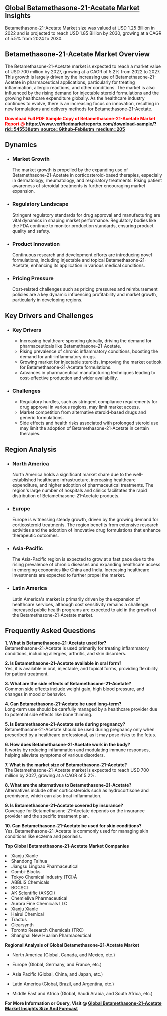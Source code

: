 <h2><a href="https://www.verifiedmarketreports.com/download-sample/?rid=54553&amp;utm_source=Github&amp;utm_medium=205" target="_blank">Global Betamethasone-21-Acetate Market</a> Insights</h2><p>Betamethasone-21-Acetate Market size was valued at USD 1.25 Billion in 2022 and is projected to reach USD 1.85 Billion by 2030, growing at a CAGR of 5.5% from 2024 to 2030.</p><p> <h2>Betamethasone-21-Acetate Market Overview</h2> <p>The Betamethasone-21-Acetate market is expected to reach a market value of USD 700 million by 2027, growing at a CAGR of 5.2% from 2022 to 2027. This growth is largely driven by the increasing use of Betamethasone-21-Acetate in pharmaceutical applications, particularly for treating inflammation, allergic reactions, and other conditions. The market is also influenced by the rising demand for injectable steroid formulations and the growing healthcare expenditure globally. As the healthcare industry continues to evolve, there is an increasing focus on innovation, resulting in new formulations and delivery methods for Betamethasone-21-Acetate.</p> <p><strong><p><span class=""><span style="color: #ff0000;"><strong>Download Full PDF Sample Copy of Betamethasone-21-Acetate Market Report</strong> @ </span><a href="https://www.verifiedmarketreports.com/download-sample/?rid=54553&amp;utm_source=Github-Feb&amp;utm_medium=205" target="_blank">https://www.verifiedmarketreports.com/download-sample/?rid=54553&amp;utm_source=Github-Feb&amp;utm_medium=205</a></span></p></strong></p> <h2>Dynamics</h2> <ul> <li><h3>Market Growth</h3> The market growth is propelled by the expanding use of Betamethasone-21-Acetate in corticosteroid-based therapies, especially in dermatology, rheumatology, and respiratory treatments. Rising patient awareness of steroidal treatments is further encouraging market expansion.</li> <li><h3>Regulatory Landscape</h3> Stringent regulatory standards for drug approval and manufacturing are vital dynamics in shaping market performance. Regulatory bodies like the FDA continue to monitor production standards, ensuring product quality and safety.</li> <li><h3>Product Innovation</h3> Continuous research and development efforts are introducing novel formulations, including injectable and topical Betamethasone-21-Acetate, enhancing its application in various medical conditions.</li> <li><h3>Pricing Pressure</h3> Cost-related challenges such as pricing pressures and reimbursement policies are a key dynamic influencing profitability and market growth, particularly in developing regions.</li> </ul> <h2>Key Drivers and Challenges</h2> <ul> <li><h3>Key Drivers</h3> <ul> <li>Increasing healthcare spending globally, driving the demand for pharmaceuticals like Betamethasone-21-Acetate.</li> <li>Rising prevalence of chronic inflammatory conditions, boosting the demand for anti-inflammatory drugs.</li> <li>Growing market for injectable steroids, improving the market outlook for Betamethasone-21-Acetate formulations.</li> <li>Advances in pharmaceutical manufacturing techniques leading to cost-effective production and wider availability.</li> </ul> </li> <li><h3>Challenges</h3> <ul> <li>Regulatory hurdles, such as stringent compliance requirements for drug approval in various regions, may limit market access.</li> <li>Market competition from alternative steroid-based drugs and generic formulations.</li> <li>Side effects and health risks associated with prolonged steroid use may limit the adoption of Betamethasone-21-Acetate in certain therapies.</li> </ul> </li> </ul> <h2>Region Analysis</h2> <ul> <li><h3>North America</h3> North America holds a significant market share due to the well-established healthcare infrastructure, increasing healthcare expenditure, and higher adoption of pharmaceutical treatments. The region's large number of hospitals and clinics facilitates the rapid distribution of Betamethasone-21-Acetate products.</li> <li><h3>Europe</h3> Europe is witnessing steady growth, driven by the growing demand for corticosteroid treatments. The region benefits from extensive research activities and the adoption of innovative drug formulations that enhance therapeutic outcomes.</li> <li><h3>Asia-Pacific</h3> The Asia-Pacific region is expected to grow at a fast pace due to the rising prevalence of chronic diseases and expanding healthcare access in emerging economies like China and India. Increasing healthcare investments are expected to further propel the market.</li> <li><h3>Latin America</h3> Latin America's market is primarily driven by the expansion of healthcare services, although cost sensitivity remains a challenge. Increased public health programs are expected to aid in the growth of the Betamethasone-21-Acetate market.</li> </ul> <h2>Frequently Asked Questions</h2> <p><strong>1. What is Betamethasone-21-Acetate used for?</strong><br>Betamethasone-21-Acetate is used primarily for treating inflammatory conditions, including allergies, arthritis, and skin disorders.</p> <p><strong>2. Is Betamethasone-21-Acetate available in oral form?</strong><br>Yes, it is available in oral, injectable, and topical forms, providing flexibility for patient treatment.</p> <p><strong>3. What are the side effects of Betamethasone-21-Acetate?</strong><br>Common side effects include weight gain, high blood pressure, and changes in mood or behavior.</p> <p><strong>4. Can Betamethasone-21-Acetate be used long-term?</strong><br>Long-term use should be carefully managed by a healthcare provider due to potential side effects like bone thinning.</p> <p><strong>5. Is Betamethasone-21-Acetate safe during pregnancy?</strong><br>Betamethasone-21-Acetate should be used during pregnancy only when prescribed by a healthcare professional, as it may pose risks to the fetus.</p> <p><strong>6. How does Betamethasone-21-Acetate work in the body?</strong><br>It works by reducing inflammation and modulating immune responses, helping alleviate symptoms of various disorders.</p> <p><strong>7. What is the market size of Betamethasone-21-Acetate?</strong><br>The Betamethasone-21-Acetate market is expected to reach USD 700 million by 2027, growing at a CAGR of 5.2%.</p> <p><strong>8. What are the alternatives to Betamethasone-21-Acetate?</strong><br>Alternatives include other corticosteroids such as hydrocortisone and prednisone, which can also treat inflammation.</p> <p><strong>9. Is Betamethasone-21-Acetate covered by insurance?</strong><br>Coverage for Betamethasone-21-Acetate depends on the insurance provider and the specific treatment plan.</p> <p><strong>10. Can Betamethasone-21-Acetate be used for skin conditions?</strong><br>Yes, Betamethasone-21-Acetate is commonly used for managing skin conditions like eczema and psoriasis.</p> </p><p><strong>Top Global Betamethasone-21-Acetate Market Companies</strong></p><div data-test-id=""><p><li>Xianju Xianle</li><li> Shandong Taihua</li><li> Jiangsu Lingbao Pharmaceutical</li><li> Combi-Blocks</li><li> Tokyo Chemical Industry (TCI)Â </li><li> ABBLIS Chemicals</li><li> BOCSCI</li><li> AK Scientific (AKSCI)</li><li> Chemieliva Pharmaceutical</li><li> Aurora Fine Chemicals LLC</li><li> Xianju Xianle</li><li> Hairui Chemical</li><li> Tractus</li><li> Clearsynth</li><li> Toronto Research Chemicals (TRC)</li><li> Shanghai New Hualian Pharmaceutical</li></p><div><strong>Regional Analysis of&nbsp;Global Betamethasone-21-Acetate Market</strong></div><ul><li dir="ltr"><p dir="ltr">North America&nbsp;(Global, Canada, and Mexico, etc.)</p></li><li dir="ltr"><p dir="ltr">Europe (Global, Germany, and France, etc.)</p></li><li dir="ltr"><p dir="ltr">Asia Pacific&nbsp;(Global, China, and Japan, etc.)</p></li><li dir="ltr"><p dir="ltr">Latin America&nbsp;(Global, Brazil, and Argentina, etc.)</p></li><li dir="ltr">Middle East and Africa&nbsp;(Global, Saudi Arabia, and South Africa, etc.)</li></ul><p><strong>For More Information or Query, Visit @&nbsp;</strong><strong><a href="https://www.verifiedmarketreports.com/product/global-betamethasone-21-acetate-market-2019-by-manufacturers-regions-type-and-application-forecast-to-2024/?utm_source=Github&amp;utm_medium=205" target="_blank">Global Betamethasone-21-Acetate Market Insights Size And Forecast</a></strong></p></div>
